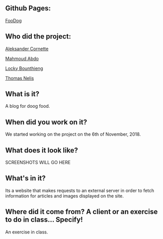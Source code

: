 ## Github Pages:
[FooDog](https://nelisthomas.github.io/FooDog-WP/)

## Who did the project:
[Aleksander Cornette](https://github.com/1A1eks)

[Mahmoud Abdo](https://github.com/MahmoudAbdo90)

[Locky Bounthieng](https://github.com/LockyBounty)

[Thomas Nelis](https://github.com/NelisThomas)

## What is it?
A blog for doog food.

## When did you work on it?
We started working on the project on the 6th of November, 2018.

## What does it look like?
SCREENSHOTS WILL GO HERE

## What's in it?
Its a website that makes requests to an external server in order to fetch information for articles and images displayed on the site.

## Where did it come from? A client or an exercise to do in class... Specify!
An exercise in class.
